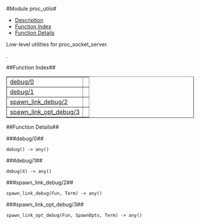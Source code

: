 

#Module proc_utils#
* [Description](#description)
* [Function Index](#index)
* [Function Details](#functions)


<p>Low-level utilities for proc_socket_server.</p>.

<a name="index"></a>

##Function Index##


<table width="100%" border="1" cellspacing="0" cellpadding="2" summary="function index"><tr><td valign="top"><a href="#debug-0">debug/0</a></td><td></td></tr><tr><td valign="top"><a href="#debug-1">debug/1</a></td><td></td></tr><tr><td valign="top"><a href="#spawn_link_debug-2">spawn_link_debug/2</a></td><td></td></tr><tr><td valign="top"><a href="#spawn_link_opt_debug-3">spawn_link_opt_debug/3</a></td><td></td></tr></table>


<a name="functions"></a>

##Function Details##

<a name="debug-0"></a>

###debug/0##




`debug() -> any()`

<a name="debug-1"></a>

###debug/1##




`debug(X) -> any()`

<a name="spawn_link_debug-2"></a>

###spawn_link_debug/2##




`spawn_link_debug(Fun, Term) -> any()`

<a name="spawn_link_opt_debug-3"></a>

###spawn_link_opt_debug/3##




`spawn_link_opt_debug(Fun, SpawnOpts, Term) -> any()`


